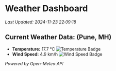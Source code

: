 
# Weather Dashboard

_Last Updated: 2024-11-23 22:09:18_

## Current Weather Data: (Pune, MH)
- **Temperature:** 17.7 °C ![Temperature Badge](https://img.shields.io/badge/Temperature-Low%20Temp-blue)
- **Wind Speed:** 4.9 km/h ![Wind Speed Badge](https://img.shields.io/badge/Wind%20Speed-Low%20Wind-blue)

*Powered by Open-Meteo API*
